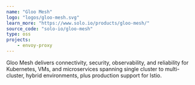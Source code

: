 ```yaml
---
name: "Gloo Mesh"
logo: "logos/gloo-mesh.svg"
learn_more: "https://www.solo.io/products/gloo-mesh/"
source_code: "solo-io/gloo-mesh"
type: oss
projects:
    - envoy-proxy
---
```

Gloo Mesh delivers connectivity, security, observability, and reliability for Kubernetes, VMs, and microservices spanning single cluster to multi-cluster, hybrid environments, plus production support for Istio.

